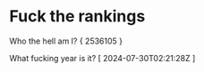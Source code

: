 # Fuck the rankings

Who the hell am I?
{ 2536105 }

What fucking year is it?
[ 2024-07-30T02:21:28Z ]
